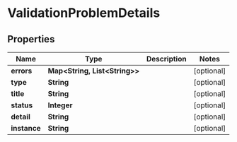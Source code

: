 

# ValidationProblemDetails


## Properties

| Name | Type | Description | Notes |
|------------ | ------------- | ------------- | -------------|
|**errors** | **Map&lt;String, List&lt;String&gt;&gt;** |  |  [optional] |
|**type** | **String** |  |  [optional] |
|**title** | **String** |  |  [optional] |
|**status** | **Integer** |  |  [optional] |
|**detail** | **String** |  |  [optional] |
|**instance** | **String** |  |  [optional] |



